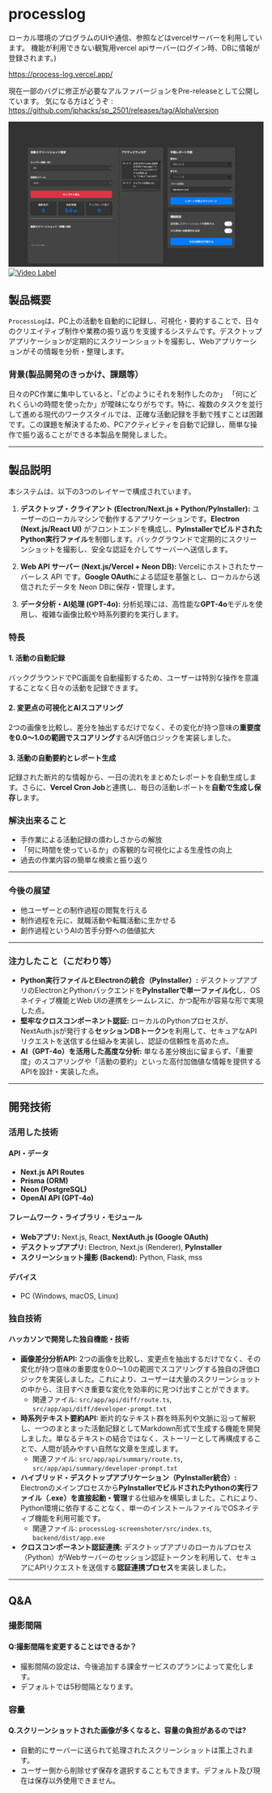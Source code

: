 # processlog

ローカル環境のプログラムのUIや通信、参照などはvercelサーバーを利用しています。
機能が利用できない観覧用vercel apiサーバー(ログイン時、DBに情報が登録されます。)

https://process-log.vercel.app/

現在一部のバグに修正が必要なアルファバージョンをPre-releaseとして公開しています。
気になる方はどうぞ : https://github.com/jphacks/sp_2501/releases/tag/AlphaVersion

![IMAGE ALT TEXT HERE](https://raw.githubusercontent.com/jphacks/sp_2501/refs/heads/main/sampleImage.png)
[![Video Label](http://img.youtube.com/vi/w3tBt64taQU/0.jpg)](https://youtu.be/w3tBt64taQU)
## 製品概要
`ProcessLog`は、PC上の活動を自動的に記録し、可視化・要約することで、日々のクリエイティブ制作や業務の振り返りを支援するシステムです。デスクトップアプリケーションが定期的にスクリーンショットを撮影し、Webアプリケーションがその情報を分析・整理します。

### 背景(製品開発のきっかけ、課題等）
日々のPC作業に集中していると、「どのようにそれを制作したのか」 「何にどれくらいの時間を使ったか」が曖昧になりがちです。特に、複数のタスクを並行して進める現代のワークスタイルでは、正確な活動記録を手動で残すことは困難です。この課題を解決するため、PCアクティビティを自動で記録し、簡単な操作で振り返ることができる本製品を開発しました。

---

## 製品説明
本システムは、以下の3つのレイヤーで構成されています。

1.  **デスクトップ・クライアント (Electron/Next.js + Python/PyInstaller):**
    ユーザーのローカルマシンで動作するアプリケーションです。**Electron (Next.js/React UI)** がフロントエンドを構成し、**PyInstallerでビルドされたPython実行ファイル**を制御します。バックグラウンドで定期的にスクリーンショットを撮影し、安全な認証を介してサーバーへ送信します。

2.  **Web API サーバー (Next.js/Vercel + Neon DB):**
    Vercelにホストされたサーバーレス API です。**Google OAuth**による認証を基盤とし、ローカルから送信されたデータを Neon DBに保存・管理します。

3.  **データ分析・AI処理 (GPT-4o):**
    分析処理には、高性能な**GPT-4o**モデルを使用し、複雑な画像比較や時系列要約を実行します。

### 特長
#### 1. 活動の自動記録
バックグラウンドでPC画面を自動撮影するため、ユーザーは特別な操作を意識することなく日々の活動を記録できます。

#### 2. 変更点の可視化とAIスコアリング
2つの画像を比較し、差分を抽出するだけでなく、その変化が持つ意味の**重要度を0.0〜1.0の範囲でスコアリング**するAI評価ロジックを実装しました。

#### 3. 活動の自動要約とレポート生成
記録された断片的な情報から、一日の流れをまとめたレポートを自動生成します。さらに、**Vercel Cron Job**と連携し、毎日の活動レポートを**自動で生成し保存**します。

### 解決出来ること
* 手作業による活動記録の煩わしさからの解放
* 「何に時間を使っているか」の客観的な可視化による生産性の向上
* 過去の作業内容の簡単な検索と振り返り

---

### 今後の展望
* 他ユーザーとの制作過程の閲覧を行える
* 制作過程を元に、就職活動や転職活動に生かせる
* 創作過程というAIの苦手分野への価値拡大

---

### 注力したこと（こだわり等）
* **Python実行ファイルとElectronの統合（PyInstaller）:** デスクトップアプリのElectronとPythonバックエンドを**PyInstallerで単一ファイル化**し、OSネイティブ機能とWeb UIの連携をシームレスに、かつ配布が容易な形で実現した点。
* **堅牢なクロスコンポーネント認証:** ローカルのPythonプロセスが、NextAuth.jsが発行する**セッションDBトークン**を利用して、セキュアなAPIリクエストを送信する仕組みを実装し、認証の信頼性を高めた点。
* **AI（GPT-4o）を活用した高度な分析:** 単なる差分検出に留まらず、「重要度」のスコアリングや「活動の要約」といった高付加価値な情報を提供するAPIを設計・実装した点。

---

## 開発技術
### 活用した技術
#### API・データ
* **Next.js API Routes**
* **Prisma (ORM)**
* **Neon (PostgreSQL)**
* **OpenAI API (GPT-4o)**

#### フレームワーク・ライブラリ・モジュール
* **Webアプリ:** Next.js, React, **NextAuth.js (Google OAuth)**
* **デスクトップアプリ:** Electron, Next.js (Renderer), **PyInstaller**
* **スクリーンショット撮影 (Backend):** Python, Flask, mss

#### デバイス
* PC (Windows, macOS, Linux)

### 独自技術
#### ハッカソンで開発した独自機能・技術
* **画像差分分析API:** 2つの画像を比較し、変更点を抽出するだけでなく、その変化が持つ意味の重要度を0.0〜1.0の範囲でスコアリングする独自の評価ロジックを実装しました。これにより、ユーザーは大量のスクリーンショットの中から、注目すべき重要な変化を効率的に見つけ出すことができます。
    * 関連ファイル: `src/app/api/diff/route.ts`, `src/app/api/diff/developer-prompt.txt`
* **時系列テキスト要約API:** 断片的なテキスト群を時系列や文脈に沿って解釈し、一つのまとまった活動記録としてMarkdown形式で生成する機能を開発しました。単なるテキストの結合ではなく、ストーリーとして再構成することで、人間が読みやすい自然な文章を生成します。
    * 関連ファイル: `src/app/api/summary/route.ts`, `src/app/api/summary/developer-prompt.txt`
* **ハイブリッド・デスクトップアプリケーション（PyInstaller統合）:** Electronのメインプロセスから**PyInstallerでビルドされたPythonの実行ファイル（.exe）を直接起動・管理**する仕組みを構築しました。これにより、Python環境に依存することなく、単一のインストールファイルでOSネイティブ機能を利用可能です。
    * 関連ファイル: `processLog-screenshoter/src/index.ts`, `backend/dist/app.exe`
* **クロスコンポーネント認証連携:** デスクトップアプリのローカルプロセス（Python）がWebサーバーのセッション認証トークンを利用して、セキュアにAPIリクエストを送信する**認証連携プロセス**を実装しました。

---

## Q&A
### 撮影間隔
#### Q:撮影間隔を変更することはできるか？
-   撮影間隔の設定は、今後追加する課金サービスのプランによって変化します。
-   デフォルトでは5秒間隔となります。
### 容量
#### Q.スクリーンショットされた画像が多くなると、容量の負担があるのでは?
-   自動的にサーバーに送られて処理されたスクリーンショットは策上されます。
-   ユーザー側から削除せず保存を選択することもできます。デフォルト及び現在は保存以外使用できません。

